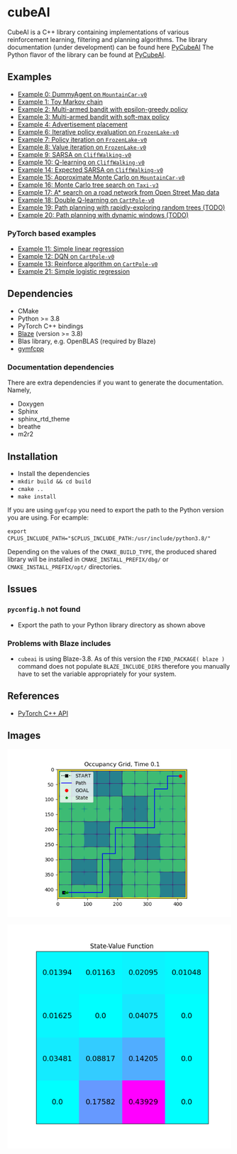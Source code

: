 # cubeAI

CubeAI is a C++ library containing implementations of various reinforcement learning, filtering and planning algorithms.
The library documentation (under development) can be found here <a href="https://pockerman-py-cubeai.readthedocs.io/en/latest/">PyCubeAI</a>
The Python flavor of the library can be found at <a href="https://github.com/pockerman/py_cube_ai">PyCubeAI</a>.
 

## Examples


- <a href="https://pockerman-py-cubeai.readthedocs.io/en/latest/ExamplesCpp/rl/rl_example_0.html">Example 0: DummyAgent on  ```MountainCar-v0```</a>
- <a href="examples/example_1/example_1.cpp">Example 1: Toy Markov chain</a>
- <a href="examples/example_2/example_2.cpp">Example 2: Multi-armed bandit with epsilon-greedy policy</a>
- <a href="examples/example_3/example_3.cpp">Example 3: Multi-armed bandit with soft-max policy</a>
- <a href="examples/example_4/example_4.cpp">Example 4: Advertisement placement</a>
- <a href="https://pockerman-py-cubeai.readthedocs.io/en/latest/ExamplesCpp/rl/rl_example_6.html">Example 6: Iterative policy evaluation on ```FrozenLake-v0```</a>
- <a href="https://pockerman-py-cubeai.readthedocs.io/en/latest/ExamplesCpp/rl/rl_example_7.html">Example 7: Policy iteration on ```FrozenLake-v0```</a>
- <a href="https://pockerman-py-cubeai.readthedocs.io/en/latest/ExamplesCpp/rl/rl_example_8.html">Example 8: Value iteration on ```FrozenLake-v0```</a>
- <a href="https://pockerman-py-cubeai.readthedocs.io/en/latest/ExamplesCpp/rl/rl_example_9.html">Example 9: SARSA on ```CliffWalking-v0```</a>
- <a href="https://pockerman-py-cubeai.readthedocs.io/en/latest/ExamplesCpp/rl/rl_example_10.html">Example 10: Q-learning on ```CliffWalking-v0```</a>
- <a href="examples/example_14/example_14.cpp">Example 14: Expected SARSA on ```CliffWalking-v0```</a>
- <a href="examples/example_15/example_15.cpp">Example 15: Approximate Monte Carlo on ```MountainCar-v0```</a>
- <a href="examples/example_16/example_16.cpp">Example 16: Monte Carlo tree search on ```Taxi-v3```</a>
- <a href="examples/example_17/example_17.cpp">Example 17: A* search on a road network  from Open Street Map data</a> 
- <a href="examples/example_18/example_18.cpp">Example 18: Double Q-learning on  ```CartPole-v0``` </a> 
- <a href="#">Example 19: Path planning with rapidly-exploring random trees (TODO)</a> 
- <a href="#">Example 20: Path planning with dynamic windows (TODO) </a>   

### PyTorch based examples

- <a href="examples/example_11/example_11.cpp">Example 11: Simple linear regression</a>
- <a href="examples/example_12/example_12.cpp">Example 12: DQN on ```CartPole-v0```</a>
- <a href="examples/example_13/example_13.cpp">Example 13: Reinforce algorithm on ```CartPole-v0```</a>
- <a href="examples/example_21/example_21.cpp">Example 21: Simple logistic regression</a>


## Dependencies

- CMake
- Python >= 3.8
- PyTorch C++ bindings
- <a href="https://bitbucket.org/blaze-lib/blaze/src/master/">Blaze</a> (version >= 3.8)
- Blas library, e.g. OpenBLAS (required by Blaze)
- <a href="#">gymfcpp</a>

### Documentation dependencies

There are extra dependencies if you want to generate the documentation. Namely,

- Doxygen
- Sphinx
- sphinx_rtd_theme
- breathe
- m2r2

## Installation

- Install the dependencies
- ```mkdir build && cd build```
- ```cmake ..```
- ```make install```

If you are using ```gymfcpp``` you need to export the path to the Python version you are using. For ecample:

```
export CPLUS_INCLUDE_PATH="$CPLUS_INCLUDE_PATH:/usr/include/python3.8/"
```

Depending on the values of the ```CMAKE_BUILD_TYPE```, the produced shared library will be installed in ```CMAKE_INSTALL_PREFIX/dbg/``` or ```CMAKE_INSTALL_PREFIX/opt/``` directories.

## Issues

### ```pyconfig.h``` not found

- Export the path to your Python library directory as shown above

### Problems with Blaze includes

- ```cubeai``` is using Blaze-3.8. As of this version the ```FIND_PACKAGE( blaze )``` command does not populate ```BLAZE_INCLUDE_DIRS``` 
therefore you manually have to set the variable appropriately for your system.



## References

- <a href="https://pytorch.org/cppdocs/">PyTorch C++ API</a>


## Images

![Following a path](images/path_following.gif "Following a path")

![State value function](images/state_value_function.png "State value function")

